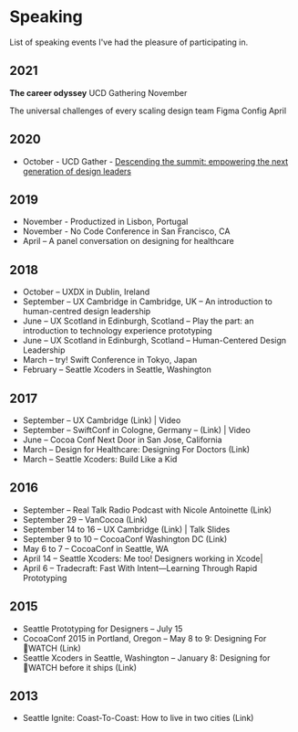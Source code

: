 # Speaking
List of speaking events I've had the pleasure of participating in.


## 2021

**The career odyssey** 
UCD Gathering
November

The universal challenges of every scaling design team
Figma Config
April

## 2020
* October - UCD Gather - [Descending the summit: empowering the next generation of design leaders](https://www.ucdgathering.net/programme/descending-summit-empowering-next-generation-design-leaders)

## 2019
* November - Productized in Lisbon, Portugal
* November - No Code Conference in San Francisco, CA
* April – A panel conversation on designing for healthcare

## 2018
* October – UXDX in Dublin, Ireland
* September – UX Cambridge in Cambridge, UK – An introduction to human-centred design leadership
* June – UX Scotland in Edinburgh, Scotland – Play the part: an introduction to technology experience prototyping
* June – UX Scotland in Edinburgh, Scotland – Human-Centered Design Leadership
* March – try! Swift Conference in Tokyo, Japan
* February – Seattle Xcoders in Seattle, Washington

## 2017
* September – UX Cambridge (Link) | Video
* September – SwiftConf in Cologne, Germany – (Link) | Video
* June – Cocoa Conf Next Door in San Jose, California
* March – Design for Healthcare: Designing For Doctors (Link)
* March – Seattle Xcoders: Build Like a Kid

## 2016
* September – Real Talk Radio Podcast with Nicole Antoinette (Link)
* September 29 – VanCocoa (Link)
* September 14 to 16 – UX Cambridge (Link) | Talk Slides
* September 9 to 10 – CocoaConf Washington DC (Link)
* May 6 to 7 – CocoaConf in Seattle, WA
* April 14 – Seattle Xcoders: Me too! Designers working in Xcode|
* April 6 – Tradecraft: Fast With Intent—Learning Through Rapid Prototyping

## 2015
* Seattle Prototyping for Designers – July 15
* CocoaConf 2015 in Portland, Oregon – May 8 to 9: Designing For WATCH (Link)
* Seattle Xcoders in Seattle, Washington – January 8: Designing for WATCH before it ships (Link)

## 2013
* Seattle Ignite: Coast-To-Coast: How to live in two cities (Link)
